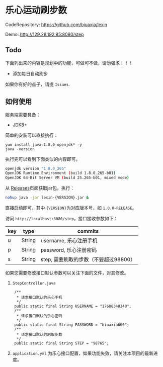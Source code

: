# 乐心运动刷步数

CodeRepository: <https://github.com/biuaxia/lexin>

Demo: <http://129.28.192.85:8080/step>

## Todo

下面列出来的内容是规划中的功能，可做可不做，请勿强求！！！

- 添加每日自动刷步

如果你有好的点子，请提 `Issues`.

## 如何使用

服务端需要具备：

- JDK8+

简单的安装可以直接执行：

```shell
yum install java-1.8.0-openjdk* -y
java -version
```

执行完可以看到下面类似的内容即可。

```bash
openjdk version "1.8.0_265"
OpenJDK Runtime Environment (build 1.8.0_265-b01)
OpenJDK 64-Bit Server VM (build 25.265-b01, mixed mode)
```

从 [Releases](https://github.com/biuaxia/lexin/releases)页面获取jar包，执行：

```bash
nohup java -jar lexin-{VERSION}.jar &
```

直接启动即可，其中 `{VERSION}`为对应版本号，如 `1.0.0-RELEASE`。

访问 `http://localhost:8080/step`，接口接收参数如下：

| key | type | commits |
| --- | ---- | ------- |
| u | String | username, 乐心注册手机 |
| p | String | password, 乐心注册密码 |
| s | String | step, 需要刷取的步数（不要超过98800） |

如果您需要修改接口默认参数可以关注下面的文件，对其修改。

1. `StepController.java`

```jav
    /**
     * 请求接口默认的乐心手机
     */
    public static final String USERNAME = "17608348340";
    /**
     * 请求接口默认的乐心密码
     */
    public static final String PASSWORD = "biuaxia666";
    /**
     * 请求接口默认的刷取步数
     */
    public static final String STEP = "98765";
```

2. `application.yml` 为乐心接口配置，如果功能失效，请关注本项目的最新进度。

